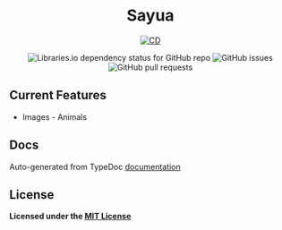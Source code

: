 <div align="center">

# Sayua

[![CD](https://github.com/hidden-umbrella/sayua/actions/workflows/CD.yml/badge.svg)](https://github.com/hidden-umbrella/sayua/actions/workflows/CD.yml)

![Libraries.io dependency status for GitHub repo](https://img.shields.io/librariesio/github/hidden-umbrella/sayua)
![GitHub issues](https://img.shields.io/github/issues-raw/hidden-umbrella/sayua)
![GitHub pull requests](https://img.shields.io/github/issues-pr/hidden-umbrella/sayua)

</div>

## Current Features

- Images - Animals

## Docs

Auto-generated from TypeDoc [documentation](https://hidden-umbrella.github.io/sayua/)

## License

**Licensed under the [MIT License](https://github.com/hidden-umbrella/template/blob/main/LICENSE)**
